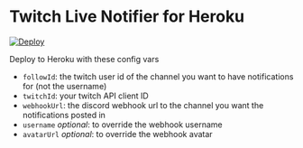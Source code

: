 # Twitch Live Notifier for Heroku

[![Deploy](https://www.herokucdn.com/deploy/button.svg)](https://heroku.com/deploy?template=https://github.com/Sowce/stream-yeller)

Deploy to Heroku with these config vars

- `followId`: the twitch user id of the channel you want to have notifications for (not the username)
- `twitchId`: your twitch API client ID
- `webhookUrl`: the discord webhook url to the channel you want the notifications posted in
- `username` _optional_: to override the webhook username
- `avatarUrl` _optional_: to override the webhook avatar
